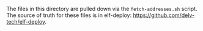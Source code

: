 The files in this directory are pulled down via the `fetch-addresses.sh` script.
The source of truth for these files is in elf-deploy: https://github.com/delv-tech/elf-deploy.
